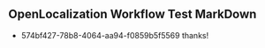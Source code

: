 ## OpenLocalization Workflow Test MarkDown
* 574bf427-78b8-4064-aa94-f0859b5f5569 thanks!

<!--HONumber=Jul16_HO2-->


